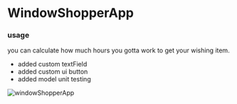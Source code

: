 # WindowShopperApp

### usage 
you can calculate how much hours you gotta work to get your wishing item. 

- added custom textField
- added custom ui button
- added model unit testing

![windowShopperApp](https://user-images.githubusercontent.com/35421421/60325910-70b39300-99c3-11e9-935c-aebe93d4d878.gif)
